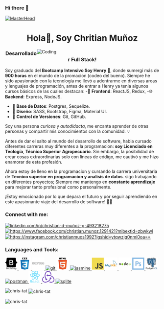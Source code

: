### Hi there 👋

[![MasterHead](https://camo.githubusercontent.com/fa73289736064aba480d0708da37d7aa183a8c3e2bcc2f58c54285a3bbbeecc1/68747470733a2f2f7777772e61616c7068612e6e65742f77702d636f6e74656e742f75706c6f6164732f323032302f31322f66756c6c2d737461636b2d646576656c6f706d656e742e676966)](https://Chris-tAt.io)
<h1 align="center">Hola👋, Soy Chritian Muñoz</h1>
<img align="right" alt="Coding" width="400" src="https://giphy.com/gifs/dommespace-domme-space-programador-qgQUggAC3Pfv687qPC">
<h3 align="center">Desarrollador Full Stack!</h3>

Soy graduado del **Bootcamp Intensivo Soy Henry** 🚀, donde sumergí más de **900 horas** en el mundo de la promacion (codeo del bueno). Siempre he sido apasionado con la tecnología me llevó a adentrarme en diversas areas y lenguajes de programación, antes de entrar a Henry ya tenia algunos cursos básicos de las cuales destacan: 
-🚀 **Frontend**: ReactJS, Redux, 
-🌐 **Backend**: Express, NodeJS.
- 🐘 **Base de Datos**: Postgres, Sequelize.
- 🎨 **Diseño**: SASS, Bootstrap, Figma, Material UI.
- 🚀 **Control de Versiones**: Git, GitHub.

Soy una persona *curiosa* y *autodidacta*, me encanta aprender de otras personas y compartir mis conocimientos con la comunidad. 💡

Antes de dar el salto al mundo del desarrollo de software, habia cursado diferentes carreras muy diferentes a la programacion: **soy Licenciado en Teología**, **Técnico Superior Agropecuario**. Sin embargo, la posibilidad de crear cosas extraordinarias solo con líneas de código, me cautivó y me hizo enamorar de esta profesión.

Ahora estoy de lleno en la programacion y cursando la carrera universitaria de **Tecnico superior en programacion y analisis de datos**. sigo trabajando en diferentes proyectos; Siempre me mantengo en **constante aprendizaje** para mejorar tanto profesional como personalmente.

¡Estoy emocionado por lo que depara el futuro y por seguir aprendiendo en este apasionante viaje del desarrollo de software! 🚀✨

<h3 align="left">Connect with me:</h3>
<p align="left">
<a href="https://linkedin.com/in/linkedin.com/in/christian-d-muñoz-g-493218275" target="blank"><img align="center" src="https://raw.githubusercontent.com/rahuldkjain/github-profile-readme-generator/master/src/images/icons/Social/linked-in-alt.svg" alt="linkedin.com/in/christian-d-muñoz-g-493218275" height="30" width="40" /></a>
<a href="https://fb.com/https://www.facebook.com/christian.munoz.1291421?mibextid=zbwkwl" target="blank"><img align="center" src="https://raw.githubusercontent.com/rahuldkjain/github-profile-readme-generator/master/src/images/icons/Social/facebook.svg" alt="https://www.facebook.com/christian.munoz.1291421?mibextid=zbwkwl" height="30" width="40" /></a>
<a href="https://instagram.com/https://instagram.com/christianmuos1992?igshid=ytqwzjq0nmi0oa==" target="blank"><img align="center" src="https://raw.githubusercontent.com/rahuldkjain/github-profile-readme-generator/master/src/images/icons/Social/instagram.svg" alt="https://instagram.com/christianmuos1992?igshid=ytqwzjq0nmi0oa==" height="30" width="40" /></a>
</p>

<h3 align="left">Languages and Tools:</h3>
<p align="left"> <a href="https://getbootstrap.com" target="_blank" rel="noreferrer"> <img src="https://raw.githubusercontent.com/devicons/devicon/master/icons/bootstrap/bootstrap-plain-wordmark.svg" alt="bootstrap" width="40" height="40"/> </a> <a href="https://www.w3schools.com/css/" target="_blank" rel="noreferrer"> <img src="https://raw.githubusercontent.com/devicons/devicon/master/icons/css3/css3-original-wordmark.svg" alt="css3" width="40" height="40"/> </a> <a href="https://expressjs.com" target="_blank" rel="noreferrer"> <img src="https://raw.githubusercontent.com/devicons/devicon/master/icons/express/express-original-wordmark.svg" alt="express" width="40" height="40"/> </a> <a href="https://git-scm.com/" target="_blank" rel="noreferrer"> <img src="https://www.vectorlogo.zone/logos/git-scm/git-scm-icon.svg" alt="git" width="40" height="40"/> </a> <a href="https://www.w3.org/html/" target="_blank" rel="noreferrer"> <img src="https://raw.githubusercontent.com/devicons/devicon/master/icons/html5/html5-original-wordmark.svg" alt="html5" width="40" height="40"/> </a> <a href="https://jasmine.github.io/" target="_blank" rel="noreferrer"> <img src="https://www.vectorlogo.zone/logos/jasmine/jasmine-icon.svg" alt="jasmine" width="40" height="40"/> </a> <a href="https://developer.mozilla.org/en-US/docs/Web/JavaScript" target="_blank" rel="noreferrer"> <img src="https://raw.githubusercontent.com/devicons/devicon/master/icons/javascript/javascript-original.svg" alt="javascript" width="40" height="40"/> </a> <a href="https://www.mysql.com/" target="_blank" rel="noreferrer"> <img src="https://raw.githubusercontent.com/devicons/devicon/master/icons/mysql/mysql-original-wordmark.svg" alt="mysql" width="40" height="40"/> </a> <a href="https://nodejs.org" target="_blank" rel="noreferrer"> <img src="https://raw.githubusercontent.com/devicons/devicon/master/icons/nodejs/nodejs-original-wordmark.svg" alt="nodejs" width="40" height="40"/> </a> <a href="https://www.photoshop.com/en" target="_blank" rel="noreferrer"> <img src="https://raw.githubusercontent.com/devicons/devicon/master/icons/photoshop/photoshop-line.svg" alt="photoshop" width="40" height="40"/> </a> <a href="https://www.postgresql.org" target="_blank" rel="noreferrer"> <img src="https://raw.githubusercontent.com/devicons/devicon/master/icons/postgresql/postgresql-original-wordmark.svg" alt="postgresql" width="40" height="40"/> </a> <a href="https://postman.com" target="_blank" rel="noreferrer"> <img src="https://www.vectorlogo.zone/logos/getpostman/getpostman-icon.svg" alt="postman" width="40" height="40"/> </a> <a href="https://reactjs.org/" target="_blank" rel="noreferrer"> <img src="https://raw.githubusercontent.com/devicons/devicon/master/icons/react/react-original-wordmark.svg" alt="react" width="40" height="40"/> </a> <a href="https://redux.js.org" target="_blank" rel="noreferrer"> <img src="https://raw.githubusercontent.com/devicons/devicon/master/icons/redux/redux-original.svg" alt="redux" width="40" height="40"/> </a> <a href="https://www.sqlite.org/" target="_blank" rel="noreferrer"> <img src="https://www.vectorlogo.zone/logos/sqlite/sqlite-icon.svg" alt="sqlite" width="40" height="40"/> </a> </p>

<p><img align="left" src="https://github-readme-stats.vercel.app/api/top-langs?username=chris-tat&show_icons=true&locale=en&layout=compact" alt="chris-tat" /></p>

<p>&nbsp;<img align="center" src="https://github-readme-stats.vercel.app/api?username=chris-tat&show_icons=true&locale=en" alt="chris-tat" /></p>

<p><img align="center" src="https://github-readme-streak-stats.herokuapp.com/?user=chris-tat&" alt="chris-tat" /></p>

